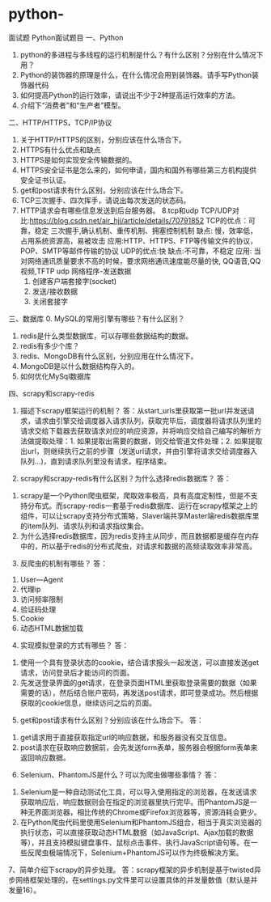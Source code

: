 # python-
面试题
Python面试题目
一、Python
1. python的多进程与多线程的运行机制是什么？有什么区别？分别在什么情况下用？
2. Python的装饰器的原理是什么，在什么情况会用到装饰器。请手写Python装饰器代码
3. 如何提高Python的运行效率，请说出不少于2种提高运行效率的方法。
4. 介绍下“消费者”和“生产者”模型。


二、HTTP/HTTPS，TCP/IP协议
1. 关于HTTP/HTTPS的区别，分别应该在什么场合下。
2. HTTPS有什么优点和缺点
3. HTTPS是如何实现安全传输数据的。
4. HTTPS安全证书是怎么来的，如何申请，国内和国外有哪些第三方机构提供安全证书认证。
5. get和post请求有什么区别，分别应该在什么场合下。
6. TCP三次握手、四次挥手，请说出每次发送的状态码。
7. HTTP请求会有哪些信息发送到后台服务器。
8.tcp和udp
  TCP/UDP对比:https://blog.csdn.net/air_hjj/article/details/70791852 
TCP的优点：可靠，稳定 三次握手,确认机制、重传机制、拥塞控制机制
	 缺点: 慢，效率低，占用系统资源高，易被攻击
	 应用:HTTP、HTTPS、FTP等传输文件的协议，POP、SMTP等邮件传输的协议 
UDP的优点:快
	 缺点:不可靠，不稳定
	 应用: 当对网络通讯质量要求不高的时候，要求网络通讯速度能尽量的快, QQ语音,QQ视频,TFTP
udp 网络程序-发送数据
	1. 创建客户端套接字(socket)
	2. 发送/接收数据
	3. 关闭套接字


三、数据库
0. MySQL的常用引擎有哪些？有什么区别？
1. redis是什么类型数据库，可以存哪些数据结构的数据。
2. redis有多少个库？
3. redis、MongoDB有什么区别，分别应用在什么情况下。
4. MongoDB是以什么数据结构存入的。
5. 如何优化MySql数据库


四、scrapy和scrapy-redis
1. 描述下scrapy框架运行的机制？
答：从start_urls里获取第一批url并发送请求，请求由引擎交给调度器入请求队列，获取完毕后，调度器将请求队列里的请求交给下载器去获取请求对应的响应资源，并将响应交给自己编写的解析方法做提取处理：1. 如果提取出需要的数据，则交给管道文件处理；2. 如果提取出url，则继续执行之前的步骤（发送url请求，并由引擎将请求交给调度器入队列...)，直到请求队列里没有请求，程序结束。


2. scrapy和scrapy-redis有什么区别？为什么选择redis数据库？
答：
1) scrapy是一个Python爬虫框架，爬取效率极高，具有高度定制性，但是不支持分布式。而scrapy-redis一套基于redis数据库、运行在scrapy框架之上的组件，可以让scrapy支持分布式策略，Slaver端共享Master端redis数据库里的item队列、请求队列和请求指纹集合。
2) 为什么选择redis数据库，因为redis支持主从同步，而且数据都是缓存在内存中的，所以基于redis的分布式爬虫，对请求和数据的高频读取效率非常高。


3. 反爬虫的机制有哪些？
答：
1) User—Agent
2) 代理ip
3) 访问频率限制
4) 验证码处理
5) Cookie
6) 动态HTML数据加载


4. 实现模拟登录的方式有哪些？
答：
1) 使用一个具有登录状态的cookie，结合请求报头一起发送，可以直接发送get请求，访问登录后才能访问的页面。
2) 先发送登录界面的get请求，在登录页面HTML里获取登录需要的数据（如果需要的话），然后结合账户密码，再发送post请求，即可登录成功。然后根据获取的cookie信息，继续访问之后的页面。


5. get和post请求有什么区别？分别应该在什么场合下。
答：
1) get请求用于直接获取指定url的响应数据，和服务器没有交互信息。
2) post请求在获取响应数据前，会先发送form表单，服务器会根据form表单来返回响应数据。


6. Selenium、PhantomJS是什么？可以为爬虫做哪些事情？
答：
1) Selenium是一种自动测试化工具，可以导入使用指定的浏览器，在发送请求获取响应后，响应数据则会在指定的浏览器里执行完毕。而PhantomJS是一种无界面浏览器，相比传统的Chrome或Firefox浏览器等，资源消耗会更少。
2) 在Python爬虫代码里使用Selenium和PhantomJS组合，相当于真实浏览器的执行状态，可以直接获取动态HTML数据（如JavaScript、Ajax加载的数据等），并且支持模拟键盘事件、鼠标点击事件、执行JavaScript语句等。在一些反爬虫极端情况下，Selenium+PhantomJS可以作为终极解决方案。


7、简单介绍下scrapy的异步处理。
答：scrapy框架的异步机制是基于twisted异步网络框架处理的，在settings.py文件里可以设置具体的并发量数值（默认是并发量16）。
